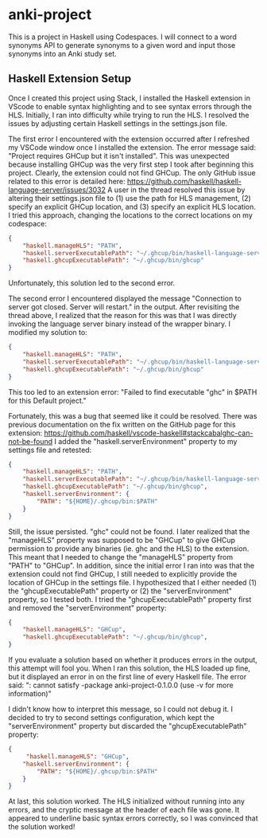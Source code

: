 # anki-project

This is a project in Haskell using Codespaces. I will connect to a word
synonyms API to generate synonyms to a given word and input those synonyms
into an Anki study set.

## Haskell Extension Setup
Once I created this project using Stack, I installed the Haskell extension in
VScode to enable syntax highlighting and to see syntax errors through the HLS.
Initially, I ran into difficulty while trying to run the HLS. I resolved the
issues by adjusting certain Haskell settings in the settings.json file.

The first error I encountered with the extension occurred after I refreshed my
VSCode window once I installed the extension. The error message said:
"Project requires GHCup but it isn't installed". This was unexpected because
installing GHCup was the very first step I took after beginning this project.
Clearly, the extension could not find GHCup. The only GitHub issue related to
this error is detailed here: https://github.com/haskell/haskell-language-server/issues/3032
A user in the thread resolved this issue by altering their settings.json file
to (1) use the path for HLS management, (2) specify an explicit GHCup location,
and (3) specify an explicit HLS location. I tried this approach, changing the
locations to the correct locations on my codespace:
```json
{
    "haskell.manageHLS": "PATH",
    "haskell.serverExecutablePath": "~/.ghcup/bin/haskell-language-server-9.6.1~1.10.0.0",
    "haskell.ghcupExecutablePath": "~/.ghcup/bin/ghcup"
}
```

Unfortunately, this solution led to the second error.

The second error I encountered displayed the message "Connection to server got 
closed. Server will restart." in the output. After revisiting the thread above,
I realized that the reason for this was that I was directly invoking the language
server binary instead of the wrapper binary. I modified my solution to:
```json
{
    "haskell.manageHLS": "PATH",
    "haskell.serverExecutablePath": "~/.ghcup/bin/haskell-language-server-wrapper-1.10.0.0",
    "haskell.ghcupExecutablePath": "~/.ghcup/bin/ghcup"
}
```
This too led to an extension error: "Failed to find executable "ghc" in $PATH for 
this Default project."

Fortunately, this was a bug that seemed like it could be resolved. There was previous documentation 
on the fix written on the GitHub page for this extension: https://github.com/haskell/vscode-haskell#stackcabalghc-can-not-be-found
I added the "haskell.serverEnvironment" property to my settings file and retested:
```json
{
    "haskell.manageHLS": "PATH",
    "haskell.serverExecutablePath": "~/.ghcup/bin/haskell-language-server-wrapper-1.10.0.0",
    "haskell.ghcupExecutablePath": "~/.ghcup/bin/ghcup",
    "haskell.serverEnvironment": {
        "PATH": "${HOME}/.ghcup/bin:$PATH"
    }
}
```

Still, the issue persisted. "ghc" could not be found. I later realized that the
"manageHLS" property was supposed to be "GHCup" to give GHCup permission to
provide any binaries (ie. ghc and the HLS) to the extension. This meant that I needed
to change the "manageHLS" property from "PATH" to "GHCup". In addition, since
the initial error I ran into was that the extension could not find GHCup, I still 
needed to explicitly provide the location of GHCup in the settings file. I 
hypothesized that I either needed (1)  the "ghcupExecutablePath" property or 
(2) the "serverEnvironment" property, so I tested both. I tried the "ghcupExecutablePath" 
property first and removed the "serverEnvironment" property:
```json
{
    "haskell.manageHLS": "GHCup",
    "haskell.ghcupExecutablePath": "~/.ghcup/bin/ghcup",
}
```

If you evaluate a solution based on whether it produces errors in the output,
this attempt will fool you. When I ran this solution, the HLS loaded up fine,
but it displayed an error in on the first line of every Haskell file. The
error said: "<command line>: cannot satisfy -package anki-project-0.1.0.0 (use 
-v for more information)"

I didn't know how to interpret this message, so I could not debug it. I decided
to try to second settings configuration, which kept the "serverEnvironment"
property but discarded the "ghcupExecutablePath" property:
```json
{
     "haskell.manageHLS": "GHCup",
    "haskell.serverEnvironment": {
        "PATH": "${HOME}/.ghcup/bin:$PATH"
    }
}
```

At last, this solution worked. The HLS initialized without running into any
errors, and the cryptic message at the header of each file was gone. It appeared 
to underline basic syntax errors correctly, so I was convinced that the solution
worked!
